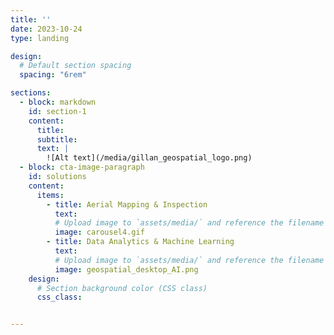 ```yaml
---
title: ''
date: 2023-10-24
type: landing

design:
  # Default section spacing
  spacing: "6rem"

sections:
  - block: markdown
    id: section-1
    content:
      title: 
      subtitle: 
      text: |
        ![Alt text](/media/gillan_geospatial_logo.png)
  - block: cta-image-paragraph
    id: solutions
    content:
      items:
        - title: Aerial Mapping & Inspection
          text: 
          # Upload image to `assets/media/` and reference the filename here
          image: carousel4.gif
        - title: Data Analytics & Machine Learning
          text: 
          # Upload image to `assets/media/` and reference the filename here
          image: geospatial_desktop_AI.png
    design:
      # Section background color (CSS class)
      css_class: 


---
```

